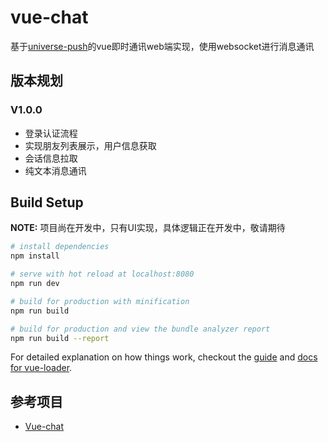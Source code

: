 # vue-chat

基于[universe-push](https://github.com/comsince/universe_push)的vue即时通讯web端实现，使用websocket进行消息通讯


## 版本规划
### V1.0.0
* 登录认证流程
* 实现朋友列表展示，用户信息获取
* 会话信息拉取
* 纯文本消息通讯

## Build Setup

**NOTE:** 项目尚在开发中，只有UI实现，具体逻辑正在开发中，敬请期待

``` bash
# install dependencies
npm install

# serve with hot reload at localhost:8080
npm run dev

# build for production with minification
npm run build

# build for production and view the bundle analyzer report
npm run build --report
```

For detailed explanation on how things work, checkout the [guide](http://vuejs-templates.github.io/webpack/) and [docs for vue-loader](http://vuejs.github.io/vue-loader).



## 参考项目

* [Vue-chat](https://github.com/han960619/Vue-chat/)